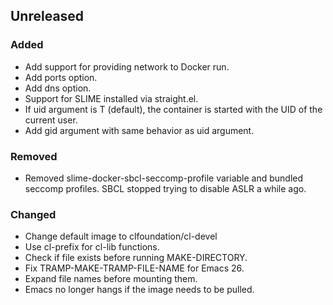 ## Unreleased

### Added

- Add support for providing network to Docker run.
- Add ports option.
- Add dns option.
- Support for SLIME installed via straight.el.
- If uid argument is T (default), the container is started with the UID of the
  current user.
- Add gid argument with same behavior as uid argument.

### Removed

- Removed slime-docker-sbcl-seccomp-profile variable and bundled seccomp
  profiles. SBCL stopped trying to disable ASLR a while ago.

### Changed

- Change default image to clfoundation/cl-devel
- Use cl-prefix for cl-lib functions.
- Check if file exists before running MAKE-DIRECTORY.
- Fix TRAMP-MAKE-TRAMP-FILE-NAME for Emacs 26.
- Expand file names before mounting them.
- Emacs no longer hangs if the image needs to be pulled.
